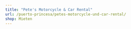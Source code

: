 ```yaml
---
title: "Pete's Motorcycle & Car Rental"
url: /puerto-princesa/petes-motorcycle-und-car-rental/
shop: Mieten
---
```

